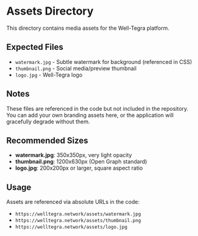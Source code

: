 # Assets Directory

This directory contains media assets for the Well-Tegra platform.

## Expected Files

- `watermark.jpg` - Subtle watermark for background (referenced in CSS)
- `thumbnail.png` - Social media/preview thumbnail
- `logo.jpg` - Well-Tegra logo

## Notes

These files are referenced in the code but not included in the repository. You can add your own branding assets here, or the application will gracefully degrade without them.

## Recommended Sizes

- **watermark.jpg**: 350x350px, very light opacity
- **thumbnail.png**: 1200x630px (Open Graph standard)
- **logo.jpg**: 200x200px or larger, square aspect ratio

## Usage

Assets are referenced via absolute URLs in the code:
- `https://welltegra.network/assets/watermark.jpg`
- `https://welltegra.network/assets/thumbnail.png`
- `https://welltegra.network/assets/logo.jpg`
